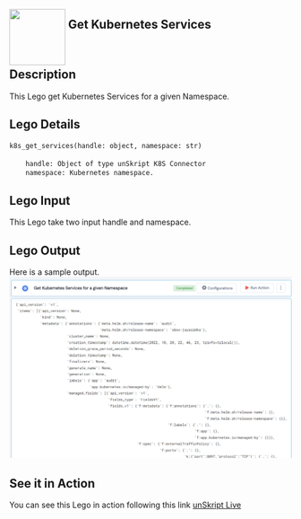 [<img align="left" src="https://unskript.com/assets/favicon.png" width="100" height="100" style="padding-right: 5px">](https://unskript.com/assets/favicon.png) 
<h2>Get Kubernetes Services</h2>

<br>

## Description
This Lego get Kubernetes Services for a given Namespace.


## Lego Details

    k8s_get_services(handle: object, namespace: str)

        handle: Object of type unSkript K8S Connector
        namespace: Kubernetes namespace.

## Lego Input
This Lego take two input handle and namespace.

## Lego Output
Here is a sample output.
<img src="./1.png">

## See it in Action

You can see this Lego in action following this link [unSkript Live](https://us.app.unskript.io)